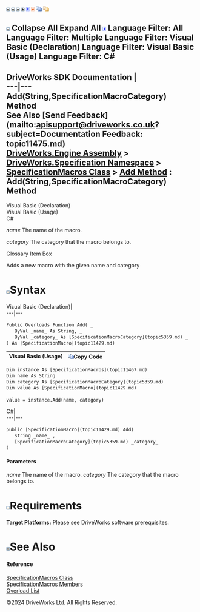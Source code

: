 ![](dotnetimages/collapse.gif) ![](dotnetimages/expand.gif) ![](dotnetimages/collapse.gif) ![](dotnetimages/expand.gif) ![](dotnetimages/drpdown.gif) ![](dotnetimages/drpdown_orange.gif) ![](dotnetimages/copycode.gif) ![](dotnetimages/copycodeHighlight.gif)

![](dotnetimages/collapse.gif) Collapse All Expand All ![](dotnetimages/drpdown.gif) Language Filter: All  Language Filter: Multiple  Language Filter: Visual Basic (Declaration) Language Filter: Visual Basic (Usage) Language Filter: C#  
---  
DriveWorks SDK Documentation  |   
---|---  
Add(String,SpecificationMacroCategory) Method   
See Also [Send Feedback](mailto:apisupport@driveworks.co.uk?subject=Documentation Feedback: topic11475.md)  
[DriveWorks.Engine Assembly](topic2156.md) > [DriveWorks.Specification Namespace](topic10764.md) > [SpecificationMacros Class](topic11467.md) > [Add Method](topic11473.md) : Add(String,SpecificationMacroCategory) Method  
---  
  
Visual Basic (Declaration)    
Visual Basic (Usage)    
C# 

_name_
    The name of the macro.

_category_
    The category that the macro belongs to.

Glossary Item Box

Adds a new macro with the given name and category 

# ![](dotnetimages/collapse.gif)Syntax

Visual Basic (Declaration)|   
---|---  
      
    
    Public Overloads Function Add( _
       ByVal _name_ As String, _
       ByVal _category_ As [SpecificationMacroCategory](topic5359.md) _
    ) As [SpecificationMacro](topic11429.md)  
  
Visual Basic (Usage)| ![](dotnetimages/copycode.gif)Copy Code  
---|---  
      
    
    Dim instance As [SpecificationMacros](topic11467.md)
    Dim name As String
    Dim category As [SpecificationMacroCategory](topic5359.md)
    Dim value As [SpecificationMacro](topic11429.md)
     
    value = instance.Add(name, category)  
  
C#|   
---|---  
      
    
    public [SpecificationMacro](topic11429.md) Add( 
       string _name_ ,
       [SpecificationMacroCategory](topic5359.md) _category_
    )  
  
#### Parameters

 _name_
    The name of the macro.
_category_
    The category that the macro belongs to.

# ![](dotnetimages/collapse.gif)Requirements

**Target Platforms:** Please see DriveWorks software prerequisites.

# ![](dotnetimages/collapse.gif)See Also

#### Reference

[SpecificationMacros Class](topic11467.md)   
[SpecificationMacros Members](topic11468.md)   
[Overload List](topic11473.md)

©2024 DriveWorks Ltd. All Rights Reserved.
